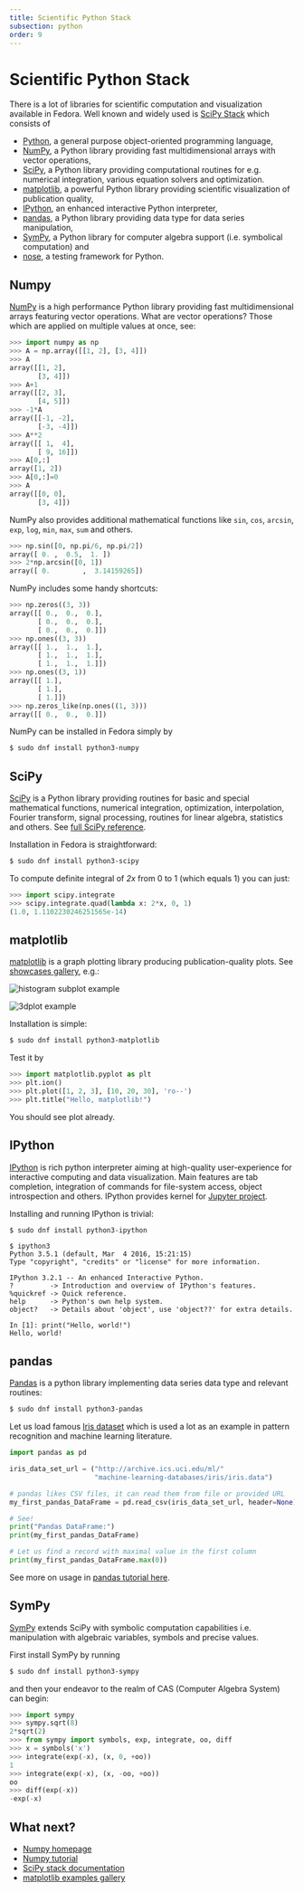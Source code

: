 ```yaml
---
title: Scientific Python Stack
subsection: python
order: 9
---
```


# Scientific Python Stack

There is a lot of libraries for scientific computation and visualization
available in Fedora. Well known and widely used is
[SciPy Stack](v) which consists of

* [Python](https://docs.python.org/3/), a general purpose object-oriented
  programming language,
* [NumPy](https://docs.scipy.org/doc/numpy/), a Python library providing
  fast multidimensional arrays with vector operations,
* [SciPy](https://docs.scipy.org/doc/scipy/reference/), a Python library
  providing computational routines for e.g. numerical integration, various
  equation solvers and optimization.
* [matplotlib](http://matplotlib.org/), a powerful Python library providing
  scientific visualization of publication quality,
* [IPython](https://ipython.org/), an enhanced interactive Python interpreter,
* [pandas](http://pandas.pydata.org/), a Python library providing data type
  for data series manipulation,
* [SymPy](http://www.sympy.org/en/index.html), a Python library for computer algebra
  support (i.e. symbolical computation) and
* [nose](http://nose.readthedocs.io/en/latest/), a testing framework for Python.

## Numpy

[NumPy](http://www.numpy.org/) is a high performance Python library providing
fast multidimensional arrays featuring vector operations. What are vector
operations? Those which are applied on multiple values at once, see:

```python
>>> import numpy as np
>>> A = np.array([[1, 2], [3, 4]])
>>> A
array([[1, 2],
       [3, 4]])
>>> A+1
array([[2, 3],
       [4, 5]])
>>> -1*A
array([[-1, -2],
       [-3, -4]])
>>> A**2
array([[ 1,  4],
       [ 9, 16]])
>>> A[0,:]
array([1, 2])
>>> A[0,:]=0
>>> A
array([[0, 0],
       [3, 4]])
```

NumPy also provides additional mathematical functions like `sin`, `cos`,
`arcsin`, `exp`, `log`, `min`, `max`, `sum` and others.

```python
>>> np.sin([0, np.pi/6, np.pi/2])
array([ 0. ,  0.5,  1. ])
>>> 2*np.arcsin([0, 1])
array([ 0.        ,  3.14159265])
```

NumPy includes some handy shortcuts:

```python
>>> np.zeros((3, 3))
array([[ 0.,  0.,  0.],
       [ 0.,  0.,  0.],
       [ 0.,  0.,  0.]])
>>> np.ones((3, 3))
array([[ 1.,  1.,  1.],
       [ 1.,  1.,  1.],
       [ 1.,  1.,  1.]])
>>> np.ones((3, 1))
array([[ 1.],
       [ 1.],
       [ 1.]])
>>> np.zeros_like(np.ones((1, 3)))
array([[ 0.,  0.,  0.]])
```

NumPy can be installed in Fedora simply by

```bash
$ sudo dnf install python3-numpy
```

## SciPy

[SciPy](http://scipy.org/) is a Python library providing routines for basic
and special mathematical functions, numerical integration, optimization,
interpolation, Fourier transform, signal processing, routines for linear algebra,
statistics and others. See [full SciPy reference](https://docs.scipy.org/doc/scipy/reference/).

Installation in Fedora is straightforward:

```bash
$ sudo dnf install python3-scipy
```

To compute definite integral of *2x* from 0 to 1 (which equals 1) you can just:

```python
>>> import scipy.integrate
>>> scipy.integrate.quad(lambda x: 2*x, 0, 1)
(1.0, 1.1102230246251565e-14)
```

## matplotlib

[matplotlib](http://matplotlib.org/) is a graph plotting library producing publication-quality plots. See
[showcases gallery](http://matplotlib.org/gallery.html), e.g.:

![histogram subplot example](http://matplotlib.org/mpl_examples/pylab_examples/scatter_hist.png)

![3dplot example](http://matplotlib.org/mpl_examples/mplot3d/contour3d_demo3.png)

Installation is simple:

```bash
$ sudo dnf install python3-matplotlib
```

Test it by

```python
>>> import matplotlib.pyplot as plt
>>> plt.ion()
>>> plt.plot([1, 2, 3], [10, 20, 30], 'ro--')
>>> plt.title("Hello, matplotlib!")
```

You should see plot already.

## IPython

[IPython](https://ipython.org/) is rich python interpreter aiming at high-quality user-experience
for interactive computing and data visualization. Main features are
tab completion, integration of commands for file-system access, object
introspection and others. IPython provides kernel
for [Jupyter project](http://jupyter.org/).

Installing and running IPython is trivial:

```bash
$ sudo dnf install python3-ipython
```

```
$ ipython3
Python 3.5.1 (default, Mar  4 2016, 15:21:15)
Type "copyright", "credits" or "license" for more information.

IPython 3.2.1 -- An enhanced Interactive Python.
?         -> Introduction and overview of IPython's features.
%quickref -> Quick reference.
help      -> Python's own help system.
object?   -> Details about 'object', use 'object??' for extra details.

In [1]: print("Hello, world!")
Hello, world!
```

## pandas

[Pandas](http://pandas.pydata.org/) is a python library implementing
data series data type and relevant routines:

```bash
$ sudo dnf install python3-pandas
```

Let us load famous [Iris dataset](http://archive.ics.uci.edu/ml/datasets/Iris)
which is used a lot as an example in pattern recognition and machine learning
literature.

```python
import pandas as pd

iris_data_set_url = ("http://archive.ics.uci.edu/ml/"
                     "machine-learning-databases/iris/iris.data")

# pandas likes CSV files, it can read them from file or provided URL
my_first_pandas_DataFrame = pd.read_csv(iris_data_set_url, header=None)

# See!
print("Pandas DataFrame:")
print(my_first_pandas_DataFrame)

# Let us find a record with maximal value in the first column
print(my_first_pandas_DataFrame.max(0))
```

See more on usage in [pandas tutorial here](http://pandas.pydata.org/pandas-docs/stable/tutorials.html).

## SymPy

[SymPy](http://www.sympy.org/en/index.html) extends SciPy with symbolic computation
capabilities i.e. manipulation with algebraic variables, symbols and precise values.

First install SymPy by running

```bash
$ sudo dnf install python3-sympy
```

and then your endeavor to the realm of CAS (Computer Algebra System) can begin:

```python
>>> import sympy
>>> sympy.sqrt(8)
2*sqrt(2)
>>> from sympy import symbols, exp, integrate, oo, diff
>>> x = symbols('x')
>>> integrate(exp(-x), (x, 0, +oo))
1
>>> integrate(exp(-x), (x, -oo, +oo))
oo
>>> diff(exp(-x))
-exp(-x)
```

## What next?

 * [Numpy homepage](http://www.numpy.org/)
 * [Numpy tutorial](https://docs.scipy.org/doc/numpy-dev/user/quickstart.html)
 * [SciPy stack documentation](http://scipy.org/docs.html)
 * [matplotlib examples gallery](http://matplotlib.org/gallery.html)

